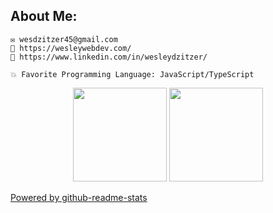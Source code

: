 ## About Me:

    ✉️ wesdzitzer45@gmail.com
    🔷 https://wesleywebdev.com/
    🔷 https://www.linkedin.com/in/wesleydzitzer/

    💥 Favorite Programming Language: JavaScript/TypeScript

<p align="center">
    <img height="150em" src="https://github-readme-stats.vercel.app/api?username=Wesley26&count_private=true&show_icons=true&theme=gruvbox" />
    <img height="150em" src="https://github-readme-stats.vercel.app/api/top-langs/?username=Wesley26&show_icons=true&theme=gruvbox&layout=compact" />
</p>

[Powered by github-readme-stats](https://github.com/anuraghazra/github-readme-stats)